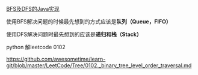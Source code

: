 [BFS及DFS的Java实现](https://blog.csdn.net/Gene1994/article/details/85097507)

使用BFS解决问题的时候最先想到的方式应该是**队列（Queue，FIFO）**

使用DFS解决问题时最先想到的应该是**递归和栈（Stack）**

python 解leetcode 0102

https://github.com/awesometime/learn-git/blob/master/LeetCode/Tree/0102._binary_tree_level_order_traversal.md

